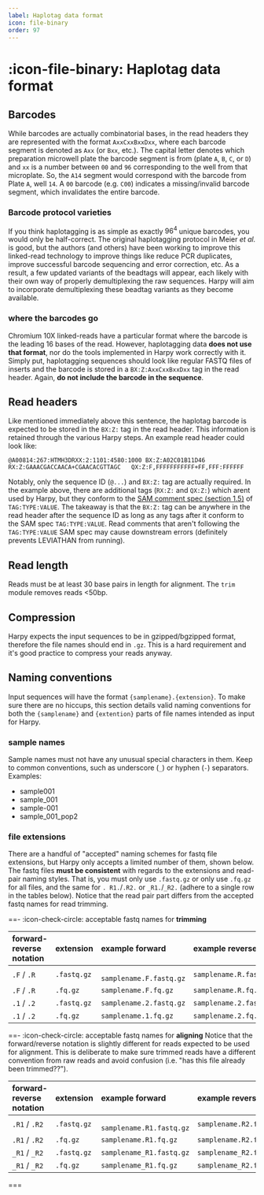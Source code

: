 ```yaml
---
label: Haplotag data format
icon: file-binary
order: 97
---
```

# :icon-file-binary: Haplotag data format

## Barcodes
While barcodes are actually combinatorial bases, in the read headers they are represented
with the format `AxxCxxBxxDxx`, where each barcode segment is denoted as `Axx` (or `Bxx`, etc.).
The capital letter denotes which preparation microwell plate the barcode segment is from (plate `A`, `B`, `C`, or `D`) 
and `xx` is a number between `00` and `96` corresponding to the well from that microplate.
So, the `A14` segment would correspond with the barcode from Plate `A`, well `14`.
A `00` barcode (e.g. `C00`) indicates a missing/invalid barcode segment, which invalidates the entire barcode.

### Barcode protocol varieties
If you think haplotagging is as simple as exactly $96^4$ unique barcodes, you would only be half-correct. The original haplotagging
protocol in Meier *et al.* is good, but the authors (and others) have been working to improve this linked-read technology to improve
things like reduce PCR duplicates, improve successful barcode sequencing and error correction, etc. As a result, a few updated variants
of the beadtags will appear, each likely with their own way of properly demultiplexing the raw sequences. Harpy will aim to incorporate
demultiplexing these beadtag variants as they become available.

### where the barcodes go
Chromium 10X linked-reads have a particular format where the barcode is the leading 16 bases 
of the read. However, haplotagging data **does not use that format**, nor do the tools 
implemented in Harpy work correctly with it. Simply put, haplotagging sequences should look like regular FASTQ files of inserts and the barcode is stored in a `BX:Z:AxxCxxBxxDxx` tag in the read header. Again, **do not include the barcode in the sequence**.

## Read headers
Like mentioned immediately above this sentence, the haplotag barcode is expected to be stored
in the `BX:Z:` tag in the read header. This information is retained through the various Harpy
steps. An example read header could look like:
``` example valid read header
@A00814:267:HTMH3DRXX:2:1101:4580:1000 BX:Z:A02C01B11D46        RX:Z:GAAACGACCAACA+CGAACACGTTAGC   QX:Z:F,FFFFFFFFFFF+FF,FFF:FFFFFF
```
Notably, only the sequence ID (`@...`) and `BX:Z:` tag are actually required. In the example 
above, there are additional tags (`RX:Z:` and `QX:Z:`) which arent used by Harpy, but they 
conform to the [SAM comment spec (section 1.5)](https://samtools.github.io/hts-specs/SAMv1.pdf) 
of `TAG:TYPE:VALUE`. The takeaway is that the `BX:Z:` tag can be anywhere in the read header 
after the sequence ID as long as any tags after it conform to the SAM spec `TAG:TYPE:VALUE`. Read comments that aren't following the `TAG:TYPE:VALUE` SAM spec may cause downstream errors (definitely prevents LEVIATHAN from running).  

## Read length
Reads must be at least 30 base pairs in length for alignment. The `trim` module removes reads <50bp.

## Compression
Harpy expects the input sequences to be in gzipped/bgzipped format, therefore the file names should end in `.gz`. This is a hard requirement and it's good practice to compress your reads
anyway. 

## Naming conventions
Input sequences will have the format `{samplename}.{extension}`. To make sure there are no hiccups, this section details valid naming conventions for both the `{samplename}` and `{extention}` parts of file names intended as input for Harpy.

### sample names
Sample names must not have any unusual special characters in them. Keep to common conventions, such as underscore (`_`) or hyphen (`-`) separators. Examples:
- sample001
- sample_001
- sample-001
- sample_001_pop2

### file extensions
There are a handful of "accepted" naming schemes for fastq file extensions, but Harpy only 
accepts a limited number of them, shown below. The fastq files **must be consistent** with regards to the extensions and read-pair naming styles.
That is, you must only use `.fastq.gz` or only use `.fq.gz` for all files, and the same for `.
R1.`/`.R2.` or `_R1.`/`_R2.` (adhere to a single row in the tables below).
Notice that the read pair part differs from the accepted fastq names for read trimming.

==- :icon-check-circle: acceptable fastq names for **trimming**

| forward-reverse notation | extension  | example forward          | example reverse         |
|:-------------------------|:-----------|:-------------------------|:------------------------|
| `.F` / `.R`                | `.fastq.gz` | ` samplename.F.fastq.gz` | `samplename.R.fastq.gz` |
| `.F` / `.R`                | `.fq.gz`    | `samplename.F.fq.gz`     | `samplename.R.fq.gz`    |
| `.1` / `.2`                | `.fastq.gz` | `samplename.2.fastq.gz`  | `samplename.2.fastq.gz` |
| `.1` / `.2`                | `.fq.gz`    | `samplename.1.fq.gz`     | `samplename.2.fq.gz`    |

==- :icon-check-circle: acceptable fastq names for **aligning**
Notice that the forward/reverse notation is slightly different for reads expected to be used for
alignment. This is deliberate to make sure trimmed reads have a different convention from raw reads and avoid confusion (i.e. "has this file already been trimmed??").

| forward-reverse notation | extension  | example forward           | example reverse          |
|:-------------------------|:-----------|:--------------------------|:-------------------------|
| `.R1` / `.R2`            | `.fastq.gz` | ` samplename.R1.fastq.gz` | `samplename.R2.fastq.gz` |
| `.R1` / `.R2`            | `.fq.gz`    | `samplename.R1.fq.gz`     | `samplename.R2.fq.gz`    |
| `_R1` / `_R2`            | `.fastq.gz` | `samplename_R1.fastq.gz`  | `samplename_R2.fastq.gz` |
| `_R1` / `_R2`            | `.fq.gz`    | `samplename_R1.fq.gz`     | `samplename_R2.fq.gz`    |

===
